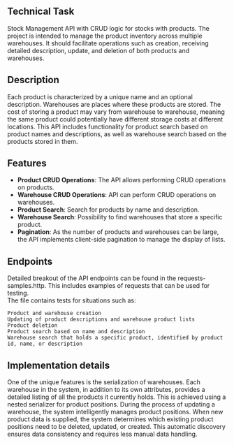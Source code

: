 ## Technical Task  
Stock Management API with CRUD logic for stocks with products. The project is intended to manage the product inventory across multiple warehouses. It should facilitate operations such as creation, receiving detailed description, update, and deletion of both products and warehouses.

## Description
Each product is characterized by a unique name and an optional description. Warehouses are places where these products are stored. The cost of storing a product may vary from warehouse to warehouse, meaning the same product could potentially have different storage costs at different locations.
This API includes functionality for product search based on product names and descriptions, as well as warehouse search based on the products stored in them.

## Features
- **Product CRUD Operations**: The API allows performing CRUD operations on products. 
- **Warehouse CRUD Operations**: API can perform CRUD operations on warehouses.
- **Product Search**: Search for products by name and description.
- **Warehouse Search**: Possibility to find warehouses that store a specific product.
- **Pagination**: As the number of products and warehouses can be large, the API implements client-side pagination to manage the display of lists.

## Endpoints
Detailed breakout of the API endpoints can be found in the requests-samples.http. This includes examples of requests that can be used for testing.  
The file contains tests for situations such as:

    Product and warehouse creation
    Updating of product descriptions and warehouse product lists
    Product deletion
    Product search based on name and description
    Warehouse search that holds a specific product, identified by product id, name, or description

## Implementation details
One of the unique features is the serialization of warehouses. Each warehouse in the system, in addition to its own attributes, provides a detailed listing of all the products it currently holds. This is achieved using a nested serializer for product positions.
During the process of updating a warehouse, the system intelligently manages product positions. When new product data is supplied, the system determines which existing product positions need to be deleted, updated, or created. This automatic discovery ensures data consistency and requires less manual data handling.
